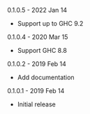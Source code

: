 0.1.0.5 - 2022 Jan 14

  * Support up to GHC 9.2

0.1.0.4 - 2020 Mar 15

  * Support GHC 8.8

0.1.0.2 - 2019 Feb 14

  * Add documentation

0.1.0.1 - 2019 Feb 14

  * Initial release
